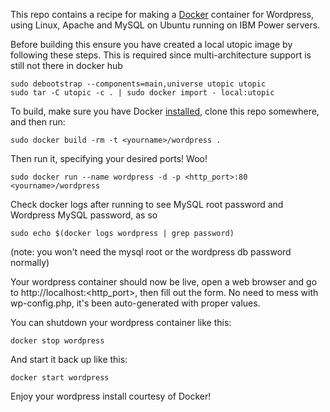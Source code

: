 This repo contains a recipe for making a [Docker](http://docker.io) container for Wordpress, using Linux, Apache and MySQL on Ubuntu running on IBM Power servers. 

Before building this ensure you have created a local utopic image by following these steps. 
This is required since multi-architecture support is still not there in docker hub
```
sudo debootstrap --components=main,universe utopic utopic
sudo tar -C utopic -c . | sudo docker import - local:utopic
```


To build, make sure you have Docker [installed](http://www.docker.io/gettingstarted/), clone this repo somewhere, and then run:
```
sudo docker build -rm -t <yourname>/wordpress .
```

Then run it, specifying your desired ports! Woo! 
```
sudo docker run --name wordpress -d -p <http_port>:80 <yourname>/wordpress 
```


Check docker logs after running to see MySQL root password and Wordpress MySQL password, as so

```
sudo echo $(docker logs wordpress | grep password)
```

(note: you won't need the mysql root or the wordpress db password normally)


Your wordpress container should now be live, open a web browser and go to http://localhost:<http_port>, then fill out the form. 
No need to mess with wp-config.php, it's been auto-generated with proper values. 


You can shutdown your wordpress container like this:
```
docker stop wordpress
```

And start it back up like this:
```
docker start wordpress
```

Enjoy your wordpress install courtesy of Docker!
